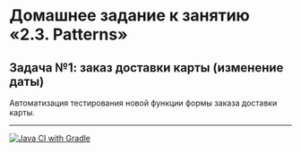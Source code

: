 # Домашнее задание к занятию «2.3. Patterns»

## Задача №1: заказ доставки карты (изменение даты)

Автоматизация тестирования новой функции формы заказа доставки карты.

---

[![Java CI with Gradle](https://github.com/romhaberman/Pattern-Task1/actions/workflows/gradle.yml/badge.svg)](https://github.com/romhaberman/Pattern-Task1/actions/workflows/gradle.yml)
